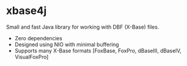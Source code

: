 # xbase4j

Small and fast Java library for working with DBF (X-Base) files.
* Zero dependencies
* Designed using NIO with minimal buffering
* Supports many X-Base formats [FoxBase, FoxPro, dBaseIII, dBaseIV, VisualFoxPro]
